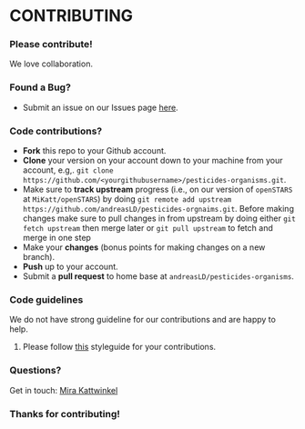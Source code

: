 # CONTRIBUTING #

### Please contribute!
We love collaboration.

### Found a Bug?

* Submit an issue on our Issues page [here](https://github.com/andreasLD/pesticides-organisms/issues).

### Code contributions?

* **Fork** this repo to your Github account.
* **Clone** your version on your account down to your machine from your account, e.g,. `git clone https://github.com/<yourgithubusername>/pesticides-organisms.git`.
* Make sure to **track upstream** progress (i.e., on our version of `openSTARS` at `MiKatt/openSTARS`) by doing `git remote add upstream https://github.com/andreasLD/pesticides-orgnaims.git`. Before making changes make sure to pull changes in from upstream by doing either `git fetch upstream` then merge later or `git pull upstream` to fetch and merge in one step
* Make your **changes** (bonus points for making changes on a new branch).
* **Push** up to your account.
* Submit a **pull request** to home base at `andreasLD/pesticides-organisms`.

### Code guidelines

We do not have strong guideline for our contributions and are happy to help.

1. Please follow [this](http://adv-r.had.co.nz/Style.html) styleguide for your contributions.


### Questions?

Get in touch: [Mira Kattwinkel](mailto:scharmueller@uni-landau.de)

### Thanks for contributing!

